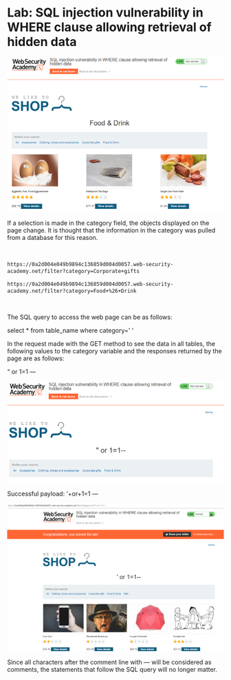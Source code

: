 # Lab: SQL injection vulnerability in WHERE clause allowing retrieval of hidden data

![sql lab1 01](resources/sql-lab1-01.png)

If a selection is made in the category field, the objects displayed on the page change. It is thought that the information in the category was pulled from a database for this reason.

<br>


 ```
 https://0a2d004e049b9894c136859d004d0057.web-security-academy.net/filter?category=Corporate+gifts
```

```
https://0a2d004e049b9894c136859d004d0057.web-security-academy.net/filter?category=Food+%26+Drink
```
<br>


The SQL query to access the web page can be as follows:

select * from table_name where category=’ ‘

In the request made with the GET method to see the data in all tables, the following values to the category variable and the responses returned by the page are as follows:

“ or 1=1 —

![sql lab1 02](resources/sql-lab1-02.png)

Successful payload: ‘+or+1=1 —

![sql lab1 03](resources/sql-lab1-03.png)

Since all characters after the comment line with — will be considered as comments, the statements that follow the SQL query will no longer matter.